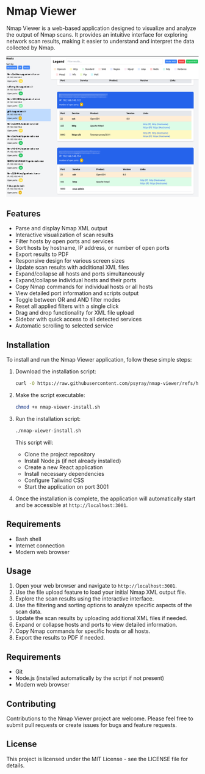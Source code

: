 # Nmap Viewer

Nmap Viewer is a web-based application designed to visualize and analyze the output of Nmap scans. It provides an intuitive interface for exploring network scan results, making it easier to understand and interpret the data collected by Nmap.

<img src=".github/images/nmap-viewer.png">

## Features

- Parse and display Nmap XML output
- Interactive visualization of scan results
- Filter hosts by open ports and services
- Sort hosts by hostname, IP address, or number of open ports
- Export results to PDF
- Responsive design for various screen sizes
- Update scan results with additional XML files
- Expand/collapse all hosts and ports simultaneously
- Expand/collapse individual hosts and their ports
- Copy Nmap commands for individual hosts or all hosts
- View detailed port information and scripts output
- Toggle between OR and AND filter modes
- Reset all applied filters with a single click
- Drag and drop functionality for XML file upload
- Sidebar with quick access to all detected services
- Automatic scrolling to selected service

## Installation

To install and run the Nmap Viewer application, follow these simple steps:

1. Download the installation script:

   ```bash
   curl -O https://raw.githubusercontent.com/psyray/nmap-viewer/refs/heads/master/nmap-viewer-install.sh
   ```

2. Make the script executable:

   ```bash
   chmod +x nmap-viewer-install.sh
   ```

3. Run the installation script:

   ```bash
   ./nmap-viewer-install.sh
   ```

   This script will:
   - Clone the project repository
   - Install Node.js (if not already installed)
   - Create a new React application
   - Install necessary dependencies
   - Configure Tailwind CSS
   - Start the application on port 3001

4. Once the installation is complete, the application will automatically start and be accessible at `http://localhost:3001`.

## Requirements

- Bash shell
- Internet connection
- Modern web browser

## Usage

1. Open your web browser and navigate to `http://localhost:3001`.
2. Use the file upload feature to load your initial Nmap XML output file.
3. Explore the scan results using the interactive interface.
4. Use the filtering and sorting options to analyze specific aspects of the scan data.
5. Update the scan results by uploading additional XML files if needed.
6. Expand or collapse hosts and ports to view detailed information.
7. Copy Nmap commands for specific hosts or all hosts.
8. Export the results to PDF if needed.

## Requirements

- Git
- Node.js (installed automatically by the script if not present)
- Modern web browser

## Contributing

Contributions to the Nmap Viewer project are welcome. Please feel free to submit pull requests or create issues for bugs and feature requests.

## License

This project is licensed under the MIT License - see the LICENSE file for details.